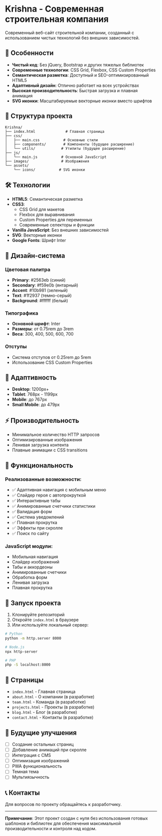 # Krishna - Современная строительная компания

Современный веб-сайт строительной компании, созданный с использованием чистых технологий без внешних зависимостей.

## 🚀 Особенности

- **Чистый код**: Без jQuery, Bootstrap и других тяжелых библиотек
- **Современные технологии**: CSS Grid, Flexbox, CSS Custom Properties
- **Семантическая разметка**: Доступный и SEO-оптимизированный HTML5
- **Адаптивный дизайн**: Отлично работает на всех устройствах
- **Высокая производительность**: Быстрая загрузка и плавная анимация
- **SVG иконки**: Масштабируемые векторные иконки вместо шрифтов

## 📁 Структура проекта

```
Krishna/
├── index.html              # Главная страница
├── css/
│   ├── main.css           # Основные стили
│   ├── components/        # Компоненты (будущее расширение)
│   └── utils/            # Утилиты (будущее расширение)
├── js/
│   └── main.js           # Основной JavaScript
├── images/               # Изображения
└── assets/
    └── icons/           # SVG иконки
```

## 🛠 Технологии

- **HTML5**: Семантическая разметка
- **CSS3**: 
  - CSS Grid для макетов
  - Flexbox для выравнивания
  - Custom Properties для переменных
  - Современные селекторы и функции
- **Vanilla JavaScript**: Без внешних зависимостей
- **SVG**: Векторные иконки
- **Google Fonts**: Шрифт Inter

## 🎨 Дизайн-система

### Цветовая палитра
- **Primary**: #2563eb (синий)
- **Secondary**: #f59e0b (янтарный)
- **Accent**: #10b981 (зеленый)
- **Text**: #1f2937 (темно-серый)
- **Background**: #ffffff (белый)

### Типографика
- **Основной шрифт**: Inter
- **Размеры**: от 0.75rem до 3rem
- **Веса**: 300, 400, 500, 600, 700

### Отступы
- Система отступов от 0.25rem до 5rem
- Использование CSS Custom Properties

## 📱 Адаптивность

- **Desktop**: 1200px+
- **Tablet**: 768px - 1199px
- **Mobile**: до 767px
- **Small Mobile**: до 479px

## ⚡ Производительность

- Минимальное количество HTTP запросов
- Оптимизированные изображения
- Ленивая загрузка контента
- Плавные анимации с CSS transitions

## 🔧 Функциональность

### Реализованные возможности:
- ✅ Адаптивная навигация с мобильным меню
- ✅ Слайдер героя с автопрокруткой
- ✅ Интерактивные табы
- ✅ Анимированные счетчики статистики
- ✅ Валидация форм
- ✅ Система уведомлений
- ✅ Плавная прокрутка
- ✅ Эффекты при скролле
- ✅ Поиск по сайту

### JavaScript модули:
- Мобильная навигация
- Слайдер изображений
- Табы и аккордеоны
- Анимированные счетчики
- Обработка форм
- Ленивая загрузка
- Плавная прокрутка

## 🚀 Запуск проекта

1. Клонируйте репозиторий
2. Откройте `index.html` в браузере
3. Или используйте локальный сервер:

```bash
# Python
python -m http.server 8000

# Node.js
npx http-server

# PHP
php -S localhost:8000
```

## 📄 Страницы

- `index.html` - Главная страница
- `about.html` - О компании (в разработке)
- `team.html` - Команда (в разработке)
- `projects.html` - Проекты (в разработке)
- `blog.html` - Блог (в разработке)
- `contact.html` - Контакты (в разработке)

## 🔄 Будущие улучшения

- [ ] Создание остальных страниц
- [ ] Добавление анимаций при скролле
- [ ] Интеграция с CMS
- [ ] Оптимизация изображений
- [ ] PWA функциональность
- [ ] Темная тема
- [ ] Мультиязычность

## 📞 Контакты

Для вопросов по проекту обращайтесь к разработчику.

---

**Примечание**: Этот проект создан с нуля без использования готовых шаблонов и библиотек для обеспечения максимальной производительности и контроля над кодом.
